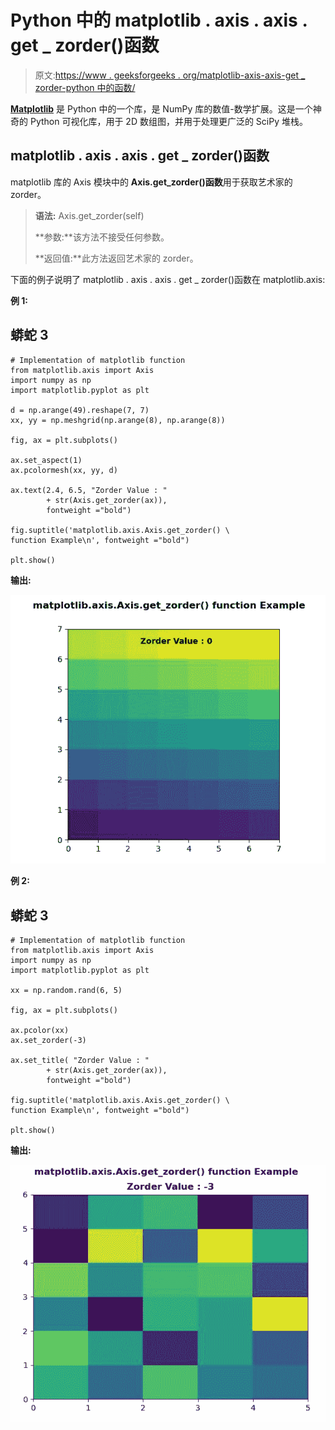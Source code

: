 # Python 中的 matplotlib . axis . axis . get _ zorder()函数

> 原文:[https://www . geeksforgeeks . org/matplotlib-axis-axis-get _ zorder-python 中的函数/](https://www.geeksforgeeks.org/matplotlib-axis-axis-get_zorder-function-in-python/)

[**Matplotlib**](https://www.geeksforgeeks.org/python-introduction-matplotlib/) 是 Python 中的一个库，是 NumPy 库的数值-数学扩展。这是一个神奇的 Python 可视化库，用于 2D 数组图，并用于处理更广泛的 SciPy 堆栈。

## matplotlib . axis . axis . get _ zorder()函数

matplotlib 库的 Axis 模块中的 **Axis.get_zorder()函数**用于获取艺术家的 zorder。

> **语法:** Axis.get_zorder(self)
> 
> **参数:**该方法不接受任何参数。
> 
> **返回值:**此方法返回艺术家的 zorder。

下面的例子说明了 matplotlib . axis . axis . get _ zorder()函数在 matplotlib.axis:

**例 1:**

## 蟒蛇 3

```
# Implementation of matplotlib function
from matplotlib.axis import Axis
import numpy as np  
import matplotlib.pyplot as plt  

d = np.arange(49).reshape(7, 7)  
xx, yy = np.meshgrid(np.arange(8), np.arange(8))  

fig, ax = plt.subplots()  

ax.set_aspect(1)  
ax.pcolormesh(xx, yy, d)  

ax.text(2.4, 6.5, "Zorder Value : "
        + str(Axis.get_zorder(ax)),  
        fontweight ="bold")  

fig.suptitle('matplotlib.axis.Axis.get_zorder() \
function Example\n', fontweight ="bold")  

plt.show() 
```

**输出:**

![](img/c38d42a698669e3cd2345889b6bbcf2a.png)

**例 2:**

## 蟒蛇 3

```
# Implementation of matplotlib function
from matplotlib.axis import Axis
import numpy as np  
import matplotlib.pyplot as plt  

xx = np.random.rand(6, 5)  

fig, ax = plt.subplots()  

ax.pcolor(xx)  
ax.set_zorder(-3)  

ax.set_title( "Zorder Value : "
        + str(Axis.get_zorder(ax)),  
        fontweight ="bold")    

fig.suptitle('matplotlib.axis.Axis.get_zorder() \
function Example\n', fontweight ="bold")  

plt.show() 
```

**输出:**

![](img/abd37baf568870d4872fe8b751291d47.png)